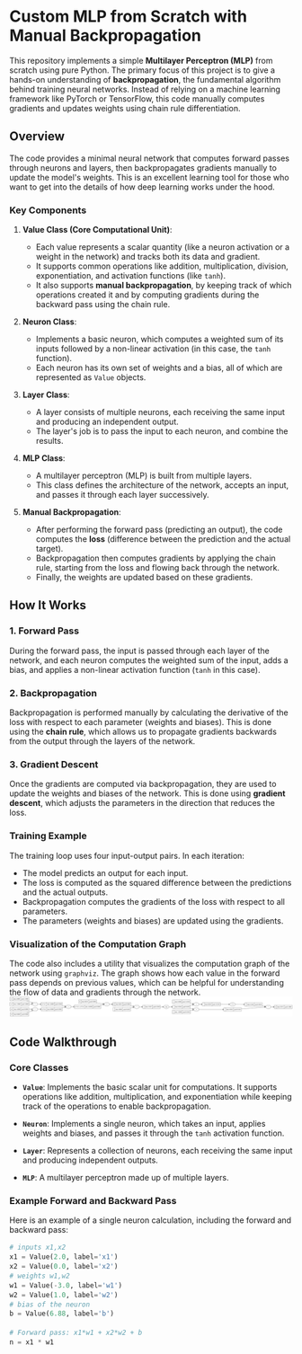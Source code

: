 # Custom MLP from Scratch with Manual Backpropagation

This repository implements a simple **Multilayer Perceptron (MLP)** from scratch using pure Python. The primary focus of this project is to give a hands-on understanding of **backpropagation**, the fundamental algorithm behind training neural networks. Instead of relying on a machine learning framework like PyTorch or TensorFlow, this code manually computes gradients and updates weights using chain rule differentiation.

## Overview

The code provides a minimal neural network that computes forward passes through neurons and layers, then backpropagates gradients manually to update the model's weights. This is an excellent learning tool for those who want to get into the details of how deep learning works under the hood.

### Key Components

1. **Value Class (Core Computational Unit)**:
   - Each value represents a scalar quantity (like a neuron activation or a weight in the network) and tracks both its data and gradient.
   - It supports common operations like addition, multiplication, division, exponentiation, and activation functions (like `tanh`).
   - It also supports **manual backpropagation**, by keeping track of which operations created it and by computing gradients during the backward pass using the chain rule.

2. **Neuron Class**:
   - Implements a basic neuron, which computes a weighted sum of its inputs followed by a non-linear activation (in this case, the `tanh` function).
   - Each neuron has its own set of weights and a bias, all of which are represented as `Value` objects.

3. **Layer Class**:
   - A layer consists of multiple neurons, each receiving the same input and producing an independent output. 
   - The layer's job is to pass the input to each neuron, and combine the results.

4. **MLP Class**:
   - A multilayer perceptron (MLP) is built from multiple layers.
   - This class defines the architecture of the network, accepts an input, and passes it through each layer successively.

5. **Manual Backpropagation**:
   - After performing the forward pass (predicting an output), the code computes the **loss** (difference between the prediction and the actual target).
   - Backpropagation then computes gradients by applying the chain rule, starting from the loss and flowing back through the network.
   - Finally, the weights are updated based on these gradients.

## How It Works

### 1. Forward Pass
During the forward pass, the input is passed through each layer of the network, and each neuron computes the weighted sum of the input, adds a bias, and applies a non-linear activation function (`tanh` in this case).

### 2. Backpropagation
Backpropagation is performed manually by calculating the derivative of the loss with respect to each parameter (weights and biases). This is done using the **chain rule**, which allows us to propagate gradients backwards from the output through the layers of the network.

### 3. Gradient Descent
Once the gradients are computed via backpropagation, they are used to update the weights and biases of the network. This is done using **gradient descent**, which adjusts the parameters in the direction that reduces the loss.

### Training Example
The training loop uses four input-output pairs. In each iteration:
- The model predicts an output for each input.
- The loss is computed as the squared difference between the predictions and the actual outputs.
- Backpropagation computes the gradients of the loss with respect to all parameters.
- The parameters (weights and biases) are updated using the gradients.

### Visualization of the Computation Graph
The code also includes a utility that visualizes the computation graph of the network using `graphviz`. The graph shows how each value in the forward pass depends on previous values, which can be helpful for understanding the flow of data and gradients through the network.
![2D Neuron](Neuron.svg)

## Code Walkthrough

### Core Classes

- **`Value`**: Implements the basic scalar unit for computations. It supports operations like addition, multiplication, and exponentiation while keeping track of the operations to enable backpropagation.
  
- **`Neuron`**: Implements a single neuron, which takes an input, applies weights and biases, and passes it through the `tanh` activation function.
  
- **`Layer`**: Represents a collection of neurons, each receiving the same input and producing independent outputs.
  
- **`MLP`**: A multilayer perceptron made up of multiple layers.

### Example Forward and Backward Pass
Here is an example of a single neuron calculation, including the forward and backward pass:

```python
# inputs x1,x2
x1 = Value(2.0, label='x1')
x2 = Value(0.0, label='x2')
# weights w1,w2
w1 = Value(-3.0, label='w1')
w2 = Value(1.0, label='w2')
# bias of the neuron
b = Value(6.88, label='b')

# Forward pass: x1*w1 + x2*w2 + b
n = x1 * w1
```
